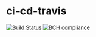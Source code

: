 # ci-cd-travis
[![Build Status](https://travis-ci.org/aswincsekar/ci-cd-travis.svg?branch=master)](https://travis-ci.org/aswincsekar/ci-cd-travis)
[![BCH compliance](https://bettercodehub.com/edge/badge/aswincsekar/ci-cd-travis?branch=master)](https://bettercodehub.com/)